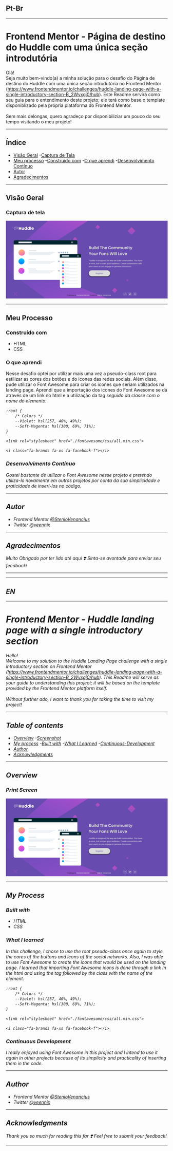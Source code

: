 ## Pt-Br
------------------------------------------------------------------------------------------------------------------------------------------------ 
# Frontend Mentor - Página de destino do Huddle com uma única seção introdutória
Olá! <br>
Seja muito bem-vindo(a) a minha solução para o desafio do Página de destino do Huddle com uma única seção introdutória no Frontend Mentor (https://www.frontendmentor.io/challenges/huddle-landing-page-with-a-single-introductory-section-B_2Wvxgi0/hub). Este Readme servirá como seu guia para o entendimento deste projeto; ele terá como base o template disponiblizado pela própria plataforma do Frontend Mentor.
<br>
<br>
Sem mais delongas, quero agradeço por disponibiliziar um pouco do seu tempo visitando o meu projeto!

------------------------------------------------------------------------------------------------------------------------------------------------

## Índice

- [Visão Geral](#visão-geral)
    -[Captura de Tela](#captura-de-tela)
- [Meu processo](#meu-processo)
    -[Construído com](#construído-com)
    -[O que aprendi](#o-que-aprendi)
    -[Desenvolvimento Contínuo](#desenvolvimento-contínuo)
- [Autor](#autor)
- [Agradecimentos](#agradecimentos)

------------------------------------------------------------------------------------------------------------------------------------------------

## Visão Geral
### Captura de tela
![](./Design/Resultado.png)

------------------------------------------------------------------------------------------------------------------------------------------------

## Meu Processo 
### Construído com 
- HTML 
- CSS

### O que aprendi 
Nesse desafio optei por utilizar mais uma vez a pseudo-class root para estilizar as cores dos botões e do icones das redes sociais. Além disso, pude utilizar o Font Awesome para criar os icones que seriam utilizados na landing page. Aprendi que a importação dos icones do Font Awesome se dá através de um link no html e a utilização da tag <i> seguido da classe com o nome do elemento.

``` Pseudo-classe :root
:root {
    /* Colors */
    --Violet: hsl(257, 40%, 49%);
    --Soft-Magenta: hsl(300, 69%, 71%);
}
``` 

``` importação do Font Awesome
<link rel="stylesheet" href="./fontawesome/css/all.min.css">
```

``` Utilização da tag <i> para criar icones
<i class="fa-brands fa-xs fa-facebook-f"></i>
```

### Desenvolvimento Contínuo
Gostei bastante de utilizar o Font Awesome nesse projeto e pretendo utiliza-lo novamente em outros projetos por conta da sua simplicidade e praticidade de inseri-los no código. 

------------------------------------------------------------------------------------------------------------------------------------------------

## Autor 
- Frontend Mentor [@StenioVenancius](frontendmentor.io/profile/StenioVenancius)
- Twitter [@veennix](https://twitter.com/veennix)

------------------------------------------------------------------------------------------------------------------------------------------------

## Agradecimentos 
Muito Obrigado por ter lido até aqui ❣️
Sinta-se avontade para enviar seu feedback!

------------------------------------------------------------------------------------------------------------------------------------------------
------------------------------------------------------------------------------------------------------------------------------------------------
## EN
------------------------------------------------------------------------------------------------------------------------------------------------

# Frontend Mentor - Huddle landing page with a single introductory section
Hello! <br>
Welcome to my solution to the Huddle Landing Page challenge with a single introductory section on Frontend Mentor (https://www.frontendmentor.io/challenges/huddle-landing-page-with-a-single-introductory-section-B_2Wvxgi0/hub). This Readme will serve as your guide to understanding this project; it will be based on the template provided by the Frontend Mentor platform itself.
<br>
<br>
Without further ado, I want to thank you for taking the time to visit my project!

------------------------------------------------------------------------------------------------------------------------------------------------

## Table of contents
- [Overview](#Overview)
    -[Screenshot](#screenshot)
- [My process](#my-process)
    -[Built with](#built-with)
    -[What I Learned](#What-I-Learned)
    -[Continuous-Development](#Continuous-Development)
- [Author](#author)
- [Acknowledgments](#acknowledgments)

------------------------------------------------------------------------------------------------------------------------------------------------

## Overview
### Print Screen
![](./Design/Resultado.png)

------------------------------------------------------------------------------------------------------------------------------------------------

## My Process
### Built with
- HTML
- CSS

### What I learned
In this challenge, I chose to use the root pseudo-class once again to style the cores of the buttons and icons of the social networks. Also, I was able to use Font Awesome to create the icons that would be used on the landing page. I learned that importing Font Awesome icons is done through a link in the html and using the <i> tag followed by the class with the name of the element.

``` Pseudo-classe :root
:root {
    /* Colors */
    --Violet: hsl(257, 40%, 49%);
    --Soft-Magenta: hsl(300, 69%, 71%);
}
```

``` Font Awesome import
<link rel="stylesheet" href="./fontawesome/css/all.min.css">
```

``` Using the <i> tag to create icons
<i class="fa-brands fa-xs fa-facebook-f"></i>
```

### Continuous Development
I really enjoyed using Font Awesome in this project and I intend to use it again in other projects because of its simplicity and practicality of inserting them in the code.

------------------------------------------------------------------------------------------------------------------------------------------------

## Author
- Frontend Mentor [@StenioVenancius](frontendmentor.io/profile/StenioVenancius)
- Twitter [@veennix](https://twitter.com/veennix)

------------------------------------------------------------------------------------------------------------------------------------------------

## Acknowledgments
Thank you so much for reading this far ❣️
Feel free to submit your feedback!

------------------------------------------------------------------------------------------------------------------------------------------------
